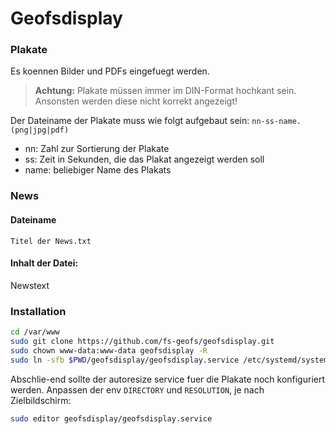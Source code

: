 # Geofsdisplay

### Plakate
Es koennen Bilder und PDFs eingefuegt werden.

> **Achtung:** Plakate müssen immer im DIN-Format hochkant sein. Ansonsten werden diese nicht korrekt angezeigt!

Der Dateiname der Plakate muss wie folgt aufgebaut sein:
`nn-ss-name.(png|jpg|pdf)`

 - nn: Zahl zur Sortierung der Plakate
 - ss: Zeit in Sekunden, die das Plakat angezeigt werden soll
 - name: beliebiger Name des Plakats

### News
#### Dateiname
`Titel der News.txt`
#### Inhalt der Datei:
Newstext

### Installation
```bash
cd /var/www
sudo git clone https://github.com/fs-geofs/geofsdisplay.git
sudo chown www-data:www-data geofsdisplay -R
sudo ln -sfb $PWD/geofsdisplay/geofsdisplay.service /etc/systemd/system/
```

Abschlie-end sollte der autoresize service fuer die Plakate noch konfiguriert werden.
Anpassen der env `DIRECTORY` und `RESOLUTION`, je nach Zielbildschirm:
```bash
sudo editor geofsdisplay/geofsdisplay.service
```

